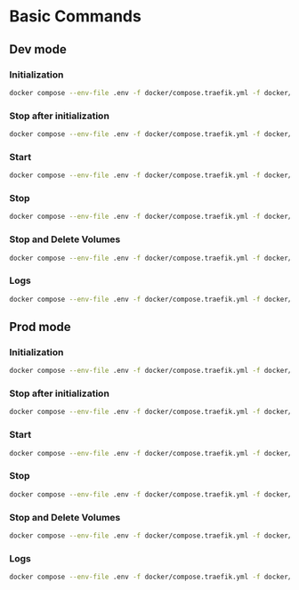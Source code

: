 # Basic Commands

## Dev mode

### Initialization

```bash
docker compose --env-file .env -f docker/compose.traefik.yml -f docker/compose.yml -f docker/compose.api-dev.yml --profile setup up -d --build
```

### Stop after initialization

```bash
docker compose --env-file .env -f docker/compose.traefik.yml -f docker/compose.yml -f docker/compose.api-dev.yml --profile setup down
```

### Start

```bash
docker compose --env-file .env -f docker/compose.traefik.yml -f docker/compose.yml -f docker/compose.api-dev.yml up -d --build
```

### Stop

```bash
docker compose --env-file .env -f docker/compose.traefik.yml -f docker/compose.yml -f docker/compose.api-dev.yml down
```

### Stop and Delete Volumes

```bash
docker compose --env-file .env -f docker/compose.traefik.yml -f docker/compose.yml -f docker/compose.api-dev.yml down -v
```

### Logs

```bash
docker compose --env-file .env -f docker/compose.traefik.yml -f docker/compose.yml -f docker/compose.api-dev.yml logs -f
```

## Prod mode

### Initialization

```bash
docker compose --env-file .env -f docker/compose.traefik.yml -f docker/compose.yml --profile setup up -d --build
```

### Stop after initialization

```bash
docker compose --env-file .env -f docker/compose.traefik.yml -f docker/compose.yml --profile setup down
```

### Start

```bash
docker compose --env-file .env -f docker/compose.traefik.yml -f docker/compose.yml up -d --build
```

### Stop

```bash
docker compose --env-file .env -f docker/compose.traefik.yml -f docker/compose.yml down
```

### Stop and Delete Volumes

```bash
docker compose --env-file .env -f docker/compose.traefik.yml -f docker/compose.yml down -v
```

### Logs

```bash
docker compose --env-file .env -f docker/compose.traefik.yml -f docker/compose.yml logs -f
```
